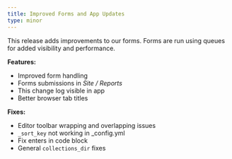 ```yaml
---
title: Improved Forms and App Updates
type: minor
---
```


This release adds improvements to our forms. Forms are run using queues for added visibility and performance.

**Features:**

* Improved form handling
* Forms submissions in *Site / Reports*
* This change log visible in app
* Better browser tab titles

**Fixes:**

* Editor toolbar wrapping and overlapping issues
* `_sort_key` not working in \_config.yml
* Fix enters in code block
* General `collections_dir` fixes
